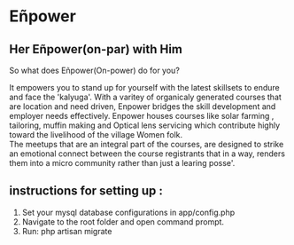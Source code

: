 # Eñpower
## Her Eñpower(on-par) with Him

So what does Eñpower(On-power) do for you? 

It empowers you to stand up for yourself with the latest skillsets to endure and face the 'kalyuga'.
With a varitey of organicaly generated courses that are location and need driven, Enpower bridges the skill development and employer needs effectively.
 Enpower houses courses like solar farming , tailoring, muffin making and Optical lens servicing which contribute highly toward the livelihood of the village Women folk.     
The meetups that are an integral part of the courses, are designed to strike an emotional connect between the course registrants that in a way, renders them into a micro community rather than just a learing posse'.

## instructions for setting up :

1. Set your mysql database configurations in app/config.php
2. Navigate to the root folder and open command prompt.
3. Run: php artisan migrate
